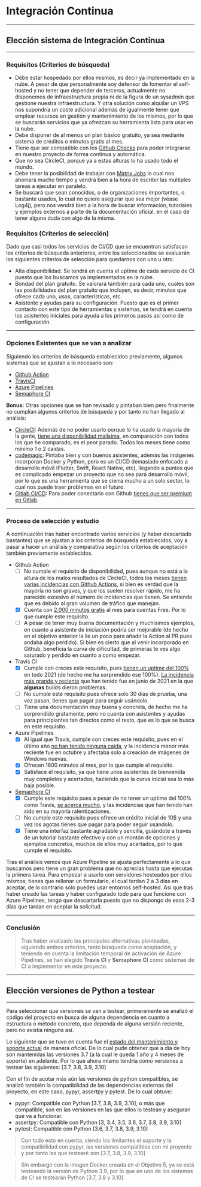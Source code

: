 # Integración Continua
***
## Elección sistema de Integración Continua
***
### Requisitos (Criterios de búsqueda)
- Debe estar hospedado por ellos mismos, es decir ya implementado en la nube. A pesar de que personalmente soy defensor de fomentar el self-hosted y no tener que depender de terceros, actualmente no disponemos de infraestructura propia ni de la figura de un sysadmin que gestione nuestra infraestructura. Y otra solución como alquilar un VPS nos supondría un coste adicional además de igualmente tener que emplear recursos en gestión y mantenimiento de los mismos, por lo que se buscarán servicios que ya ofrezcan su herramienta lista para usar en la nube. 
- Debe disponer de al menos un plan básico gratuito, ya sea mediante sistema de créditos o minutos gratis al mes.
- Tiene que ser compatible con los [Github Checks](https://docs.github.com/en/rest/reference/checks) para poder integrarse en nuestro proyecto de forma continua y automática.
- Que no sea CircleCI, porque ya a estas alturas lo ha usado todo el mundo.
- Debe tener la posibilidad de trabajar con [Matrix Jobs](https://docs.travis-ci.com/user/build-matrix/) lo cual nos ahorrará mucho tiempo y vendrá bien a la hora de escribir las múltiples tareas a ejecutar en paralelo.
- Se buscará que sean conocidos, o de organizaciones importantes, o bastante usados, lo cual no quiere asegurar que sea mejor (véase Log4j), pero nos vendrá bien a la hora de buscar información, tutoriales y ejemplos externos a parte de la documentación oficial, en el caso de tener alguna duda con algo de la misma.

### Requisitos (Criterios de selección)
Dado que casi todos los servicios de CI/CD que se encuentran satisfacan los criterios de búsqueda anteriores, entre los seleccionados se evaluarán los siguientes criterios de selección para quedarnos con uno u otro.

- Alta disponibilidad. Se tendrá en cuenta el uptime de cada servicio de CI puesto que los buscamos ya implementados en la nube.
- Bondad del plan gratuito. Se valorará también para cada uno, cuales son las posibilidades del plan gratuito que incluyen, es decir, minutos que ofrece cada uno, usos, características, etc.
- Asistente y ayudas para su configuración. Puesto que es el primer contacto con este tipo de herramientas y sistemas, se tendrá en cuenta los asistentes iniciales para ayuda a los primeros pasos así como de configuración.

***
### Opciones Existentes que se van a analizar 
Siguiendo los criterios de búsqueda establecidos previamente, algunos sistemas que se ajustan a lo necesario son:
- [Github Action](https://github.com/features/actions)
- [TravisCI](https://www.travis-ci.com/)
- [Azure Pipelines](https://azure.microsoft.com/es-es/services/devops/pipelines/)
- [Semaphore CI](https://semaphoreci.com/)

**Bonus:** Otras opciones que se han revisado y pintaban bien pero finalmente no cumplían algunos criterios de búsqueda y por tanto no han llegado al análisis:
- [CircleCI](https://circleci.com/): Además de no poder usarlo porque lo ha usado la mayoría de la gente, [tiene una disponibilidad malísima](https://status.circleci.com/uptime), en comparación con todos los que he comparado, es el peor parado. Todos los meses tiene como mínimo 1 o 2 caídas.
- [codemagic](https://codemagic.io/start/): Pintaba bien y con buenos asistentes, además las imágenes incorporan Docker y Python, pero es un CI/CD demasiado enfocado a desarrollo móvil (Flutter, Swift, React Native, etc), llegando a puntos que es complicado empezar un proyecto que no sea para desarrollo móvil, por lo que es una herramienta que se cierra mucho a un solo sector, lo cual nos puede traer problemas en el futuro.
- [Gitlab CI/CD](https://docs.gitlab.com/ee/ci/): Para poder conectarlo con Github [tienes que ser premium en Gitlab](https://docs.gitlab.com/ee/ci/ci_cd_for_external_repos/github_integration.html).

***
### Proceso de selección y estudio
A continuación tras haber encontrado varios servicios (y haber descartado bastantes) que se ajustan a los criterios de búsqueda establecidos, voy a pasar a hacer un análisis y comparativa según los criterios de aceptación también previamente establecidos. 

- Github Action
  - [ ] No cumple el requisito de disponibilidad, pues aunque no está a la altura de los malos resultados de CircleCI, todos los meses [tienen varias incidencias con Github Actions](https://www.githubstatus.com/history), si bien es verdad que la mayoría no son graves, y que los suelen resolver rápido, me ha parecido excesivo el número de incidencias que tienen. Se entiende que es debido al gran volumen de tráfico que manejan.
  - [x] Cuenta con [2.000 minutos gratis](https://docs.github.com/en/billing/managing-billing-for-github-actions/about-billing-for-github-actions#included-storage-and-minutes) al mes para cuentas Free. Por lo que cumple este requisito.
  - [ ] A pesar de tener muy buena documentación y muchísimos ejemplos, en cuanto a asistente de iniciación podría ser mejorable (de hecho en el objetivo anterior la lie un poco para añadir la Action al PR pues andaba algo perdido). Si bien es cierto que al venir incorporado en Github, beneficia la curva de dificultad, de primeras te ves algo saturado y perdido en cuanto a como empezar.
- Travis CI
  - [x] Cumple con creces este requisito, pues [tienen un uptime del 100%](https://www.traviscistatus.com/uptime?page=1) en todo 2021 (de hecho me ha sorprendido ese 100%). [La incidencia más grande y reciente](https://www.traviscistatus.com/incidents/813z61sk317x) que han tenido fue en junio de 2021 en la que **algunas** builds dieron problemas.
  - [ ] No cumple este requisito pues ofrece solo 30 días de prueba, una vez pasan, tienes que pagar para seguir usándolo.
  - [ ] Tiene una documentación muy buena y concreta, de hecho me ha sorprendido gratamente, pero no cuenta con asistentes y ayudas para principiantes tan directos como el resto, que es lo que se busca en este requisito. 
- Azure Pipelines
  - [x] Al igual que Travis, cumple con creces este requisito, pues en el último año [no han tenido ninguna caída](https://status.dev.azure.com/_history), y la incidencia menor más reciente fue en octubre y afectaba solo a creación de imágenes de Windows nuevas.
  - [x] Ofrecen 1800 minutos al mes, por lo que cumple el requisito.
  - [x] Satisface el requisito, ya que tiene unos asistentes de bienvenida muy completos y acertados, haciendo que la curva inicial sea lo más baja posible. 
- [Semaphore CI](https://semaphoreci.com/)
  - [x] Cumple este requisito pues a pesar de no tener un uptime del 100% como Travis, [se acerca mucho](https://status.semaphoreci.com/uptime?page=1), y las incidencias que han tenido han sido en su mayoría ralentizaciones. 
  - [ ] No cumple este requisito pues ofrece un crédito inicial de 10$ y una vez los agotas tienes que pagar para poder seguir usándolo.
  - [x] Tiene una interfaz bastante agradable y sencilla, guiándote a través de un tutorial bastante efectivo y con un montón de opciones y ejemplos concretos, muchos de ellos muy acertados, por lo que cumple el requisito. 

Tras el análisis vemos que Azure Pipeline se ajusta perfectamente a lo que buscamos pero tiene un gran problema que no aprecias hasta que ejecutas la primera tarea. Para empezar a usarlo con servidores hosteados por ellos mismos, tienes que rellenar un formulario, el cual tardan 2 a 3 días en aceptar, de lo contrario solo puedes usar entornos self-hosted. Así que tras haber creado las tareas y haber configurado todo para que funcione con Azure Pipelines, tengo que descartarla puesto que no dispongo de esos 2-3 días que tardan en aceptar la solicitud.

***
### Conclusión

> Tras haber analizado las principales alternativas planteadas, siguiendo ambos criterios, tanto búsqueda como aceptación, y teniendo en cuenta la limitación temporal de activación de Azure Pipelines, se han elegido **Travis CI** y **Semaphore CI** como sistemas de CI a implementar en este proyecto.

***
## Elección versiones de Python a testear
***
Para seleccionar que versiones se van a testear, primeramente se analizó el código del proyecto en busca de alguna dependencia en cuanto a estructura o método concreto, que dependa de alguna versión reciente, pero no existía ninguna así.

Lo siguiente que se tuvo en cuenta fue el [estado del mantenimiento y soporte actual](https://endoflife.date/python) de manera oficial. De lo cual pude obtener que a día de hoy son mantenidas las versiones 3.7 (a la cual le queda 1 año y 4 meses de soporte) en adelante. Por lo que ahora mismo tendría como versiones a testear las siguientes: [3.7, 3.8, 3.9, 3.10]

Con el fin de acotar más aún las versiones de python compatibles, se analizó también la compatibilidad de las dependencias externas del proyecto, en este caso, pypyr, assertpy y pytest. De lo cual obtuve:

- pypyr: Compatible con Python [3.7, 3.8, 3.9, 3.10], o más que compatible, son en las versiones en las que ellos lo testean y aseguran que va a funcionar.
- assertpy: Compatible con Python [3, 3.4, 3.5, 3.6, 3.7, 3.8, 3.9, 3.10]
- pytest: Compatible con Python [3.6, 3.7, 3.8, 3.9, 3.10]

>Con todo esto en cuenta, siendo los limitantes el soporte y la compatibilidad con pypyr, las versiones compatibles con mi proyecto y por tanto las que testearé son [3.7, 3.8, 3.9, 3.10]

>Sin embargo con la imagen Docker creada en el Objetivo 5, ya se está testeando la versión de Python 3.9, por lo que en uno de los sistemas de CI se testearán Python [3.7, 3.8 y 3.10]